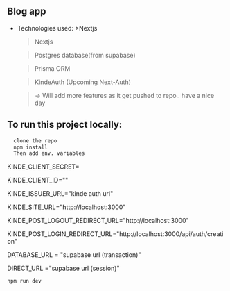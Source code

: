## Blog app

- Technologies used: >Nextjs
  > Nextjs

  > Postgres database(from supabase)

  > Prisma ORM
  
  > KindeAuth (Upcoming Next-Auth)
  
  > -> Will add more features as it get pushed to repo.. have a nice day
  
##  To run this project locally:

```bash
  clone the repo
  npm install
  Then add env. variables
```


KINDE_CLIENT_SECRET=

KINDE_CLIENT_ID=""

KINDE_ISSUER_URL="kinde auth url"

KINDE_SITE_URL="http://localhost:3000"

KINDE_POST_LOGOUT_REDIRECT_URL="http://localhost:3000"

KINDE_POST_LOGIN_REDIRECT_URL="http://localhost:3000/api/auth/creation"

DATABASE_URL = "supabase url (transaction)"

DIRECT_URL ="supabase url (session)"

```bash
npm run dev
```
